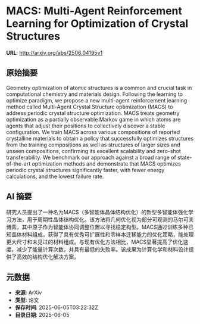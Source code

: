 # MACS: Multi-Agent Reinforcement Learning for Optimization of Crystal Structures

**URL**: http://arxiv.org/abs/2506.04195v1

## 原始摘要

Geometry optimization of atomic structures is a common and crucial task in
computational chemistry and materials design. Following the learning to
optimize paradigm, we propose a new multi-agent reinforcement learning method
called Multi-Agent Crystal Structure optimization (MACS) to address periodic
crystal structure optimization. MACS treats geometry optimization as a
partially observable Markov game in which atoms are agents that adjust their
positions to collectively discover a stable configuration. We train MACS across
various compositions of reported crystalline materials to obtain a policy that
successfully optimizes structures from the training compositions as well as
structures of larger sizes and unseen compositions, confirming its excellent
scalability and zero-shot transferability. We benchmark our approach against a
broad range of state-of-the-art optimization methods and demonstrate that MACS
optimizes periodic crystal structures significantly faster, with fewer energy
calculations, and the lowest failure rate.


## AI 摘要

研究人员提出了一种名为MACS（多智能体晶体结构优化）的新型多智能体强化学习方法，用于周期性晶体结构优化。该方法将几何优化视为部分可观测的马尔可夫博弈，其中原子作为智能体协同调整位置以寻找稳定构型。MACS通过训练多种已知晶体材料组成，获得了具有优秀可扩展性和零样本迁移能力的优化策略，能处理更大尺寸和未见过的材料组成。与现有优化方法相比，MACS显著提高了优化速度，减少了能量计算次数，并具有最低的失败率。该成果为计算化学和材料设计提供了高效的结构优化解决方案。

## 元数据

- **来源**: ArXiv
- **类型**: 论文
- **保存时间**: 2025-06-05T03:22:32Z
- **目录日期**: 2025-06-05
